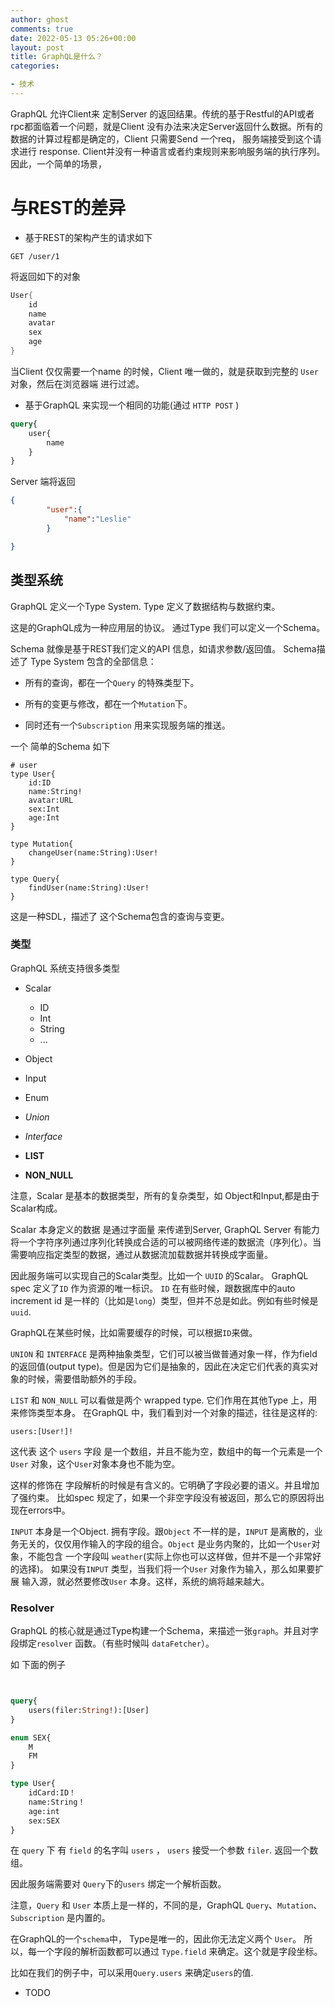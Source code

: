 ```yaml
---
author: ghost
comments: true
date: 2022-05-13 05:26+00:00
layout: post
title: GraphQL是什么？
categories:

- 技术
---
```

GraphQL 允许Client来 定制Server 的返回结果。传统的基于Restful的API或者rpc都面临着一个问题，就是Client 没有办法来决定Server返回什么数据。所有的数据的计算过程都是确定的，Client 只需要Send 一个req， 服务端接受到这个请求进行 response.
Client并没有一种语言或者约束规则来影响服务端的执行序列。因此，一个简单的场景，
# 与REST的差异
+ 基于REST的架构产生的请求如下
``` http
GET /user/1
```
将返回如下的对象
``` java
User{
    id
    name
    avatar
    sex
    age
}
```

当Client 仅仅需要一个name 的时候，Client 唯一做的，就是获取到完整的 `User` 对象，然后在浏览器端 进行过滤。 

+ 基于GraphQL 来实现一个相同的功能(通过 `HTTP POST` )
``` graphql
query{
    user{
        name
    }
}
```

Server 端将返回
``` json
{
        "user":{
            "name":"Leslie"
        }

}
```
## 类型系统

GraphQL 定义一个Type System. Type 定义了数据结构与数据约束。

这是的GraphQL成为一种应用层的协议。 通过Type 我们可以定义一个Schema。

Schema 就像是基于REST我们定义的API 信息，如请求参数/返回值。
Schema描述了 Type System 包含的全部信息：

- 所有的查询，都在一个`Query` 的特殊类型下。

- 所有的变更与修改，都在一个`Mutation`下。

- 同时还有一个`Subscription` 用来实现服务端的推送。

一个 简单的Schema 如下

``` 
# user
type User{
    id:ID
    name:String!
    avatar:URL
    sex:Int
    age:Int
} 

type Mutation{
    changeUser(name:String):User!
}

type Query{
    findUser(name:String):User!
}

```
这是一种SDL，描述了 这个Schema包含的查询与变更。 

### 类型
GraphQL 系统支持很多类型

+ Scalar
    - ID
    - Int
    - String
    - ...
+ Object
+ Input
+ Enum
+ _Union_
+ _Interface_

+ **LIST**
+ **NON_NULL**

注意，Scalar 是基本的数据类型，所有的复杂类型，如 Object和Input,都是由于Scalar构成。

Scalar 本身定义的数据 是通过字面量 来传递到Server, GraphQL Server 有能力将一个字符序列通过序列化转换成合适的可以被网络传递的数据流（序列化）。当需要响应指定类型的数据，通过从数据流加载数据并转换成字面量。

因此服务端可以实现自己的Scalar类型。比如一个 `UUID` 的Scalar。 
GraphQL spec 定义了`ID` 作为资源的唯一标识。 `ID` 在有些时候，跟数据库中的auto increment id 是一样的（比如是`long`）类型，但并不总是如此。例如有些时候是`uuid`.

GraphQL在某些时候，比如需要缓存的时候，可以根据`ID`来做。

`UNION` 和 `INTERFACE` 是两种抽象类型，它们可以被当做普通对象一样，作为field 的返回值(output type)。但是因为它们是抽象的，因此在决定它们代表的真实对象的时候，需要借助额外的手段。

`LIST` 和 `NON_NULL` 可以看做是两个 wrapped type. 它们作用在其他Type 上，用来修饰类型本身。
在GraphQL 中，我们看到对一个对象的描述，往往是这样的:

`users:[User!]!` 

这代表 这个 `users` 字段 是一个数组，并且不能为空，数组中的每一个元素是一个`User` 对象，这个`User`对象本身也不能为空。

这样的修饰在 字段解析的时候是有含义的。它明确了字段必要的语义。并且增加了强约束。 比如spec 规定了，如果一个非空字段没有被返回，那么它的原因将出现在errors中。

`INPUT` 本身是一个Object.  拥有字段。跟`Object` 不一样的是，`INPUT` 是离散的，业务无关的，仅仅用作输入的字段的组合。`Object` 是业务内聚的，比如一个`User`对象，不能包含 一个字段叫 `weather`(实际上你也可以这样做，但并不是一个非常好的选择)。 如果没有`INPUT` 类型，当我们将一个`User` 对象作为输入，那么如果要扩展 输入源，就必然要修改`User` 本身。这样，系统的熵将越来越大。

### Resolver

GraphQL 的核心就是通过Type构建一个Schema，来描述一张`graph`。并且对字段绑定`resolver` 函数。（有些时候叫 `dataFetcher`）。

如 下面的例子
``` graphql


query{
    users(filer:String!):[User]
}

enum SEX{
    M
    FM
}

type User{
    idCard:ID！
    name:String！
    age:int
    sex:SEX
}

```

在 `query` 下 有 `field` 的名字叫 `users` ， `users` 接受一个参数 `filer`. 返回一个数组。

因此服务端需要对 `Query`下的`users` 绑定一个解析函数。

注意，`Query` 和 `User` 本质上是一样的，不同的是，GraphQL `Query`、`Mutation`、`Subscription` 是内置的。

在GraphQL的一个`schema`中， Type是唯一的，因此你无法定义两个 `User`。 所以，每一个字段的解析函数都可以通过 `Type.field` 来确定。这个就是字段坐标。

比如在我们的例子中，可以采用`Query.users` 来确定`users`的值.
- TODO
























